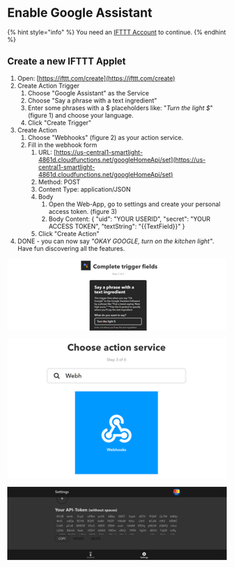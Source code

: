 # Enable Google Assistant

{% hint style="info" %}
You need an [IFTTT Account](https://ifttt.com/discover) to continue.
{% endhint %}

## Create a new IFTTT Applet

1. Open: [https://ifttt.com/create](https://ifttt.com/create)
2. Create Action Trigger
   1. Choose "Google Assistant" as the Service
   2. Choose "Say a phrase with a text ingredient"
   3. Enter some phrases with a $ placeholders like: "_Turn the light $_" \(figure 1\) and choose your language.
   4. Click "Create Trigger"
3. Create Action
   1. Choose "Webhooks" \(figure 2\) as your action service.
   2. Fill in the webhook form
      1. URL: [https://us-central1-smartlight-4861d.cloudfunctions.net/googleHomeApi/set](https://us-central1-smartlight-4861d.cloudfunctions.net/googleHomeApi/set)
      2. Method: POST
      3. Content Type: application/JSON
      4. Body
         1. Open the Web-App, go to settings and create your personal access token. \(figure 3\)
         2. Body Content:  { "uid": "YOUR USERID", "secret": "YOUR ACCESS TOKEN", "textString": "{{TextField}}" }
      5. Click "Create Action"
4. DONE - you can now say _"OKAY GOOGLE, turn on the kitchen light"_. Have fun discovering all the features.



![figure 1](../.gitbook/assets/image%20%281%29.png)

![figure 2](../.gitbook/assets/image.png)

![figure 3](../.gitbook/assets/screenshot-settings-api-token.png)

